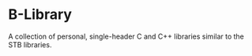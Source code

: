 # B-Library
A collection of personal, single-header C and C++ libraries similar to the STB libraries.
